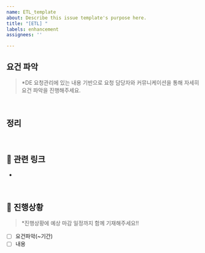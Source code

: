 ```yaml
---
name: ETL_template
about: Describe this issue template's purpose here.
title: "[ETL] "
labels: enhancement
assignees: ''

---
```


## 요건 파악

> *DE 요청관리에 있는 내용 기반으로 요청 담당자와 커뮤니케이션을 통해 자세히 요건 파악을 진행해주세요.


<br>

## 정리

<br>

## 🔗 관련 링크

- 

<br>

## 📌 진행상황

> *진행상황에 예상 마감 일정까지 함께 기재해주세요!!

- [ ] 요건파악(~기간)
- [ ] 내용
